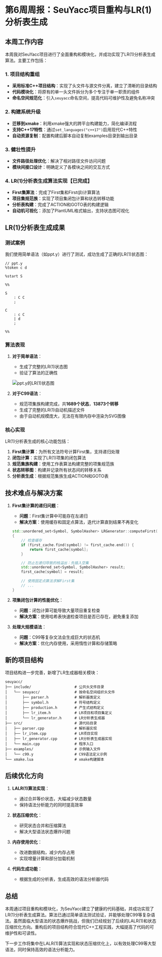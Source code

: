 # 第6周周报：SeuYacc项目重构与LR(1)分析表生成

## 本周工作内容

本周我对SeuYacc项目进行了全面重构和模块化，并成功实现了LR(1)分析表生成算法。主要工作包括：

### 1. 项目结构重组

- **采用标准C++项目结构**：实现了头文件与源文件分离，建立了清晰的目录结构
- **代码模块化**：将原有的单一头文件拆分为多个专注于单一职责的组件
- **命名空间规范化**：引入`seuyacc`命名空间，提高代码可维护性及避免名称冲突

### 2. 构建系统升级

- **迁移到xmake**：利用xmake强大的跨平台构建能力，简化编译流程
- **支持C++17特性**：通过`set_languages("c++17")`启用现代C++特性
- **自动资源复制**：配置构建后脚本自动复制examples目录到输出目录

### 3. 健壮性提升

- **文件路径处理优化**：解决了相对路径文件访问问题
- **模块间接口设计**：明确定义了各模块之间的交互方式

### 4. LR(1)分析表生成算法实现【已完成】

- **First集算法**：完成了First集和First(β)计算算法
- **项目集规范族**：实现了项目集闭包计算和状态转移功能
- **分析表构建**：完成了ACTION和GOTO表的构建逻辑
- **自动机可视化**：添加了PlantUML格式输出，支持状态图可视化

## LR(1)分析表生成成果

### 测试案例

我们使用简单语法（如ppt.y）进行了测试，成功生成了正确的LR(1)状态图：

```plaintext
// ppt.y
%token c d

%start S

%%

S
    : C C
    ;

C
    : c C
    | d
    ;

%%
```

### 算法表现

1. **对于简单语法**：
   - 生成了完整的LR(1)状态图
   - 验证了算法的正确性

   ![ppt.y的LR(1)状态图](build/windows/x64/debug/examples/ppt.svg)

2. **对于C99语法**：
   - 规范项集族构建完成，共**1689个状态**，**13873个转移**
   - 生成了完整的LR(1)自动机描述文件
   - 由于自动机规模庞大，无法在有限内存中渲染为SVG图像

### 核心实现

LR(1)分析表生成的核心功能包括：

1. **First集计算**：为所有文法符号计算First集，支持递归处理
2. **闭包计算**：实现了LR(1)项集的闭包算法
3. **规范集族构建**：使用工作表算法构建完整的项集规范族
4. **状态转移图**：构建并记录所有状态间的转移关系
5. **分析表生成**：根据规范集族生成ACTION和GOTO表

## 技术难点与解决方案

1. **First集计算的递归问题**：
   - **问题**：First集计算中可能存在左递归
   - **解决方案**：使用缓存和固定点算法，迭代计算直到结果不再变化

   ```cpp
   std::unordered_set<Symbol, SymbolHasher> LRGenerator::computeFirst(const Symbol& symbol)
   {
       // 检查缓存
       if (first_cache.find(symbol) != first_cache.end()) {
           return first_cache[symbol];
       }

       // 防止左递归导致的栈溢出：先插入空集
       std::unordered_set<Symbol, SymbolHasher> result;
       first_cache[symbol] = result;
       
       // 使用固定点算法求解First集
       // ...
   }
   ```

2. **项集闭包计算的性能优化**：
   - **问题**：闭包计算可能导致大量项目重复检查
   - **解决方案**：使用哈希表快速检查项目是否已存在，避免重复添加

3. **处理大规模语法**：
   - **问题**：C99等复杂文法会生成巨大的状态机
   - **解决方案**：优化内存使用，采用惰性计算和存储策略

## 新的项目结构

项目结构进一步完善，新增了LR生成器相关模块：

```plaintext
seuyacc/
├── include/                    # 公共头文件目录
│   └── seuyacc/                # 按命名空间组织头文件
│       ├── parser.h            # 解析器类定义
│       ├── symbol.h            # 符号结构定义
│       ├── production.h        # 产生式结构定义
│       ├── lr_item.h           # LR项目和项目集定义
│       └── lr_generator.h      # LR分析表生成器
├── src/                        # 源代码目录
│   ├── parser.cpp              # 解析器实现
│   ├── lr_item.cpp             # LR项目实现
│   ├── lr_generator.cpp        # LR分析表生成器实现
│   └── main.cpp                # 程序入口
├── examples/                   # 示例输入文件
│   └── c99.y                   # C99语法定义示例
└── xmake.lua                   # xmake构建脚本
```

## 后续优化方向

1. **LALR(1)算法实现**：
   - 通过合并等价状态，大幅减少状态数量
   - 保持语法分析能力的同时提高效率

2. **状态压缩优化**：
   - 研究状态合并和压缩算法
   - 解决大型语法状态爆炸问题

3. **内存使用优化**：
   - 改进数据结构，减少内存占用
   - 实现增量计算和部分加载机制

4. **代码生成功能**：
   - 根据生成的分析表，生成高效的语法分析器代码

## 总结

本周通过项目重构和模块化，为SeuYacc建立了健康的代码基础，并成功实现了LR(1)分析表生成算法。算法已通过简单语法测试验证，并能够处理C99等复杂语法。虽然面临大型语法的状态爆炸挑战，但我们已经规划了后续的LALR(1)和状态压缩优化方向。重构后的项目结构符合现代C++工程实践，大幅提高了代码的可维护性和可读性。

下一步工作将集中在LALR(1)算法实现和状态压缩优化上，以有效处理C99等大型语法，同时保持高效的语法分析能力。
